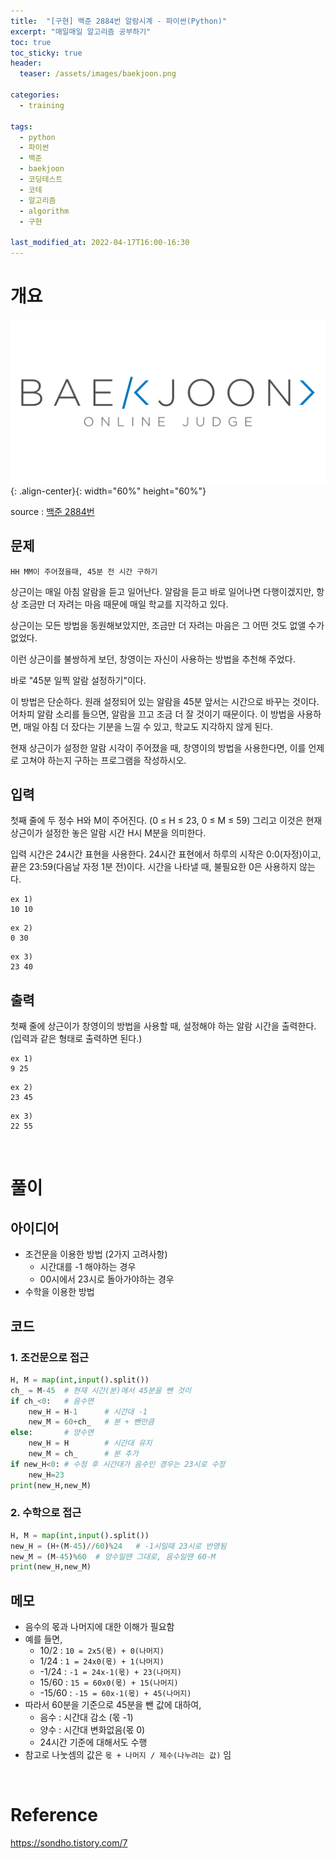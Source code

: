 ```yaml
---
title:  "[구현] 백준 2884번 알람시계 - 파이썬(Python)"
excerpt: "매일매일 알고리즘 공부하기"
toc: true
toc_sticky: true
header:
  teaser: /assets/images/baekjoon.png

categories:
  - training

tags:
  - python
  - 파이썬
  - 백준
  - baekjoon
  - 코딩테스트
  - 코테
  - 알고리즘
  - algorithm
  - 구현

last_modified_at: 2022-04-17T16:00-16:30
---
```


# 개요  

![png](/assets/images/baekjoon.png){: .align-center}{: width="60%" height="60%"}  

source : [백준 2884번](https://www.acmicpc.net/problem/2884)

## 문제  

```
HH MM이 주어졌을때, 45분 전 시간 구하기
```

상근이는 매일 아침 알람을 듣고 일어난다. 알람을 듣고 바로 일어나면 다행이겠지만, 항상 조금만 더 자려는 마음 때문에 매일 학교를 지각하고 있다.  
  
상근이는 모든 방법을 동원해보았지만, 조금만 더 자려는 마음은 그 어떤 것도 없앨 수가 없었다.  

이런 상근이를 불쌍하게 보던, 창영이는 자신이 사용하는 방법을 추천해 주었다.  
  
바로 "45분 일찍 알람 설정하기"이다.  
  
이 방법은 단순하다. 원래 설정되어 있는 알람을 45분 앞서는 시간으로 바꾸는 것이다. 어차피 알람 소리를 들으면, 알람을 끄고 조금 더 잘 것이기 때문이다. 이 방법을 사용하면, 매일 아침 더 잤다는 기분을 느낄 수 있고, 학교도 지각하지 않게 된다.  

현재 상근이가 설정한 알람 시각이 주어졌을 때, 창영이의 방법을 사용한다면, 이를 언제로 고쳐야 하는지 구하는 프로그램을 작성하시오.  
  

## 입력  

첫째 줄에 두 정수 H와 M이 주어진다. (0 ≤ H ≤ 23, 0 ≤ M ≤ 59) 그리고 이것은 현재 상근이가 설정한 놓은 알람 시간 H시 M분을 의미한다.  
  
입력 시간은 24시간 표현을 사용한다. 24시간 표현에서 하루의 시작은 0:0(자정)이고, 끝은 23:59(다음날 자정 1분 전)이다. 시간을 나타낼 때, 불필요한 0은 사용하지 않는다.  

```
ex 1)
10 10
```

```
ex 2)
0 30
```

```
ex 3)
23 40
```

## 출력  

첫째 줄에 상근이가 창영이의 방법을 사용할 때, 설정해야 하는 알람 시간을 출력한다. (입력과 같은 형태로 출력하면 된다.)  

```
ex 1)
9 25
```

```
ex 2)
23 45
```

```
ex 3)
22 55
```

<br/>

# 풀이  

## 아이디어  

- 조건문을 이용한 방법 (2가지 고려사항)  
  - 시간대를 -1 해야하는 경우  
  - 00시에서 23시로 돌아가야하는 경우  
- 수학을 이용한 방법  

## 코드  

### 1. 조건문으로 접근  
```python
H, M = map(int,input().split())
ch_ = M-45  # 현재 시간(분)에서 45분을 뺀 것이
if ch_<0:   # 음수면 
    new_H = H-1      # 시간대 -1
    new_M = 60+ch_   # 분 + 뺀만큼
else:       # 양수면
    new_H = H        # 시간대 유지
    new_M = ch_      # 분 추가
if new_H<0: # 수정 후 시간대가 음수인 경우는 23시로 수정
    new_H=23
print(new_H,new_M)
```

  
### 2. 수학으로 접근  

```python  
H, M = map(int,input().split())
new_H = (H+(M-45)//60)%24   # -1시일때 23시로 반영됨
new_M = (M-45)%60  # 양수일땐 그대로, 음수일땐 60-M
print(new_H,new_M)
```


## 메모  

- 음수의 몫과 나머지에 대한 이해가 필요함
- 예를 들면,
  - 10/2 : `10 = 2x5(몫) + 0(나머지)`
  - 1/24 : `1 = 24x0(몫) + 1(나머지)`
  - -1/24 : `-1 = 24x-1(몫) + 23(나머지)`
  - 15/60 : `15 = 60x0(몫) + 15(나머지)`
  - -15/60 : `-15 = 60x-1(몫) + 45(나머지)`
- 따라서 60분을 기준으로 45분을 뺀 값에 대하여,
  - 음수 : 시간대 감소 (몫 -1) 
  - 양수 : 시간대 변화없음(몫 0)
  - 24시간 기준에 대해서도 수행
- 참고로 나눗셈의 값은 `몫 + 나머지 / 제수(나누려는 값)` 임

<br/>

# Reference  

https://sondho.tistory.com/7  
